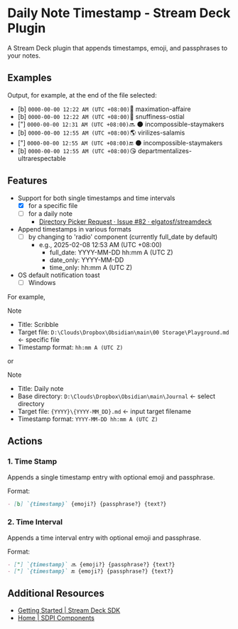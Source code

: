 # Daily Note Timestamp - Stream Deck Plugin

A Stream Deck plugin that appends timestamps, emoji, and passphrases to your notes.

## Examples

Output, for example, at the end of the file selected:

- [b] `0000-00-00 12:22 AM (UTC +08:00)`🎨 maximation-affaire
- [b] `0000-00-00 12:22 AM (UTC +08:00)`🐠 snuffiness-ostial
- ["] `0000-00-00 12:31 AM (UTC +08:00)`🔜 🌑 incompossible-staymakers
- [b] `0000-00-00 12:55 AM (UTC +08:00)`🌎 virilizes-salamis
- ["] `0000-00-00 12:55 AM (UTC +08:00)`🔚 🌑 incompossible-staymakers
- [b] `0000-00-00 12:55 AM (UTC +08:00)`😘 departmentalizes-ultrarespectable

## Features

- Support for both single timestamps and time intervals
  - [x] for a specific file
  - [ ] for a daily note
    - [Directory Picker Request · Issue #82 · elgatosf/streamdeck](https://github.com/elgatosf/streamdeck/issues/82)
- Append timestamps in various formats
  - [ ] by changing to 'radio' component (currently full_date by default)
    - e.g., 2025-02-08 12:53 AM (UTC +08:00)
      - full_date: YYYY-MM-DD hh:mm A (UTC Z)
      - date_only: YYYY-MM-DD
      - time_only: hh:mm A (UTC Z)
- OS default notification toast
  - [ ] Windows

For example,

> [!NOTE]
>
> - Title: Scribble
> - Target file: `D:\Clouds\Dropbox\Obsidian\main\00 Storage\Playground.md` <- specific file
> - Timestamp format: `hh:mm A (UTC Z)`

or

> [!NOTE]
>
> - Title: Daily note
> - Base directory: `D:\Clouds\Dropbox\Obsidian\main\Journal` <- select directory
> - Target file: `{YYYY}\{YYYY-MM_DD}.md` <- input target filename
> - Timestamp format: `YYYY-MM-DD hh:mm A (UTC Z)`

## Actions

### 1. Time Stamp

Appends a single timestamp entry with optional emoji and passphrase.

Format:

```markdown
- [b] `{timestamp}` {emoji?} {passphrase?} {text?}
```

### 2. Time Interval

Appends a time interval entry with optional emoji and passphrase.

Format:

```markdown
- ["] `{timestamp}` 🔜 {emoji?} {passphrase?} {text?}
- ["] `{timestamp}` 🔚 {emoji?} {passphrase?} {text?}
```

## Additional Resources

- [Getting Started | Stream Deck SDK](https://docs.elgato.com/streamdeck/sdk/introduction/getting-started)
- [Home | SDPI Components](https://sdpi-components.dev/)
